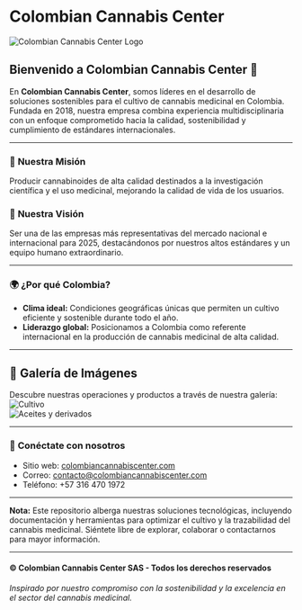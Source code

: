 # Colombian Cannabis Center

![Colombian Cannabis Center Logo](https://colombiancannabiscenter.com/wp-content/uploads/2023/10/cropped-web_ccc-03-150x49.png)

## Bienvenido a Colombian Cannabis Center 🌱

En **Colombian Cannabis Center**, somos líderes en el desarrollo de soluciones sostenibles para el cultivo de cannabis medicinal en Colombia. Fundada en 2018, nuestra empresa combina experiencia multidisciplinaria con un enfoque comprometido hacia la calidad, sostenibilidad y cumplimiento de estándares internacionales.

---

### 🌟 **Nuestra Misión**

Producir cannabinoides de alta calidad destinados a la investigación científica y el uso medicinal, mejorando la calidad de vida de los usuarios.

### 🚀 **Nuestra Visión**

Ser una de las empresas más representativas del mercado nacional e internacional para 2025, destacándonos por nuestros altos estándares y un equipo humano extraordinario.

---

### 🌍 **¿Por qué Colombia?**

- **Clima ideal:** Condiciones geográficas únicas que permiten un cultivo eficiente y sostenible durante todo el año.
- **Liderazgo global:** Posicionamos a Colombia como referente internacional en la producción de cannabis medicinal de alta calidad.

---

## 📸 Galería de Imágenes

Descubre nuestras operaciones y productos a través de nuestra galería:  
![Cultivo](https://colombiancannabiscenter.com/images/cultivo1.jpg)  
![Aceites y derivados](https://colombiancannabiscenter.com/images/derivados.jpg)

---

### 🔗 **Conéctate con nosotros**

- Sitio web: [colombiancannabiscenter.com](https://colombiancannabiscenter.com)
- Correo: contacto@colombiancannabiscenter.com
- Teléfono: +57 316 470 1972

---

**Nota:** Este repositorio alberga nuestras soluciones tecnológicas, incluyendo documentación y herramientas para optimizar el cultivo y la trazabilidad del cannabis medicinal. Siéntete libre de explorar, colaborar o contactarnos para mayor información.

---

#### © Colombian Cannabis Center SAS - Todos los derechos reservados

*Inspirado por nuestro compromiso con la sostenibilidad y la excelencia en el sector del cannabis medicinal.*  
